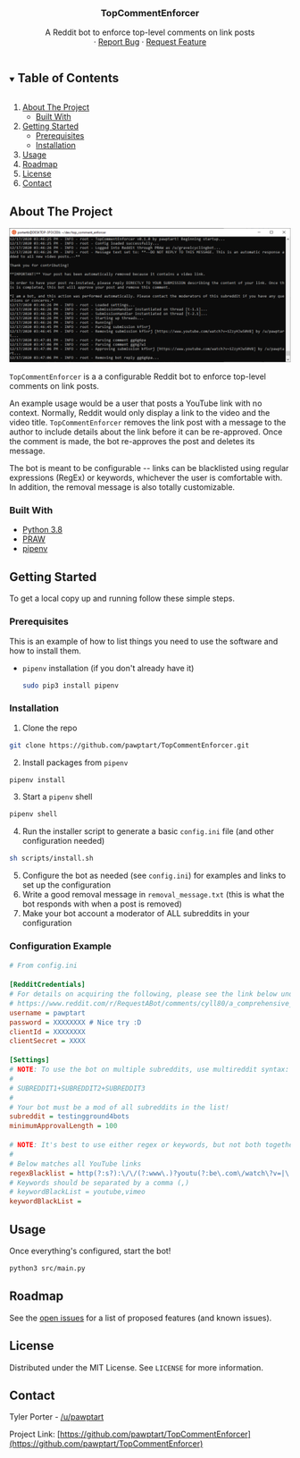 <br />
<p align="center">
  <h3 align="center">TopCommentEnforcer</h3>

  <p align="center">
    A Reddit bot to enforce top-level comments on link posts
    <br>
    ·
    <a href="https://github.com/pawptart/TopCommentEnforcer/issues">Report Bug</a>
    ·
    <a href="https://github.com/pawptart/TopCommentEnforcer/issues">Request Feature</a>
  </p>
</p>

<details open="open">
  <summary><h2 style="display: inline-block">Table of Contents</h2></summary>
  <ol>
    <li>
      <a href="#about-the-project">About The Project</a>
      <ul>
        <li><a href="#built-with">Built With</a></li>
      </ul>
    </li>
    <li>
      <a href="#getting-started">Getting Started</a>
      <ul>
        <li><a href="#prerequisites">Prerequisites</a></li>
        <li><a href="#installation">Installation</a></li>
      </ul>
    </li>
    <li><a href="#usage">Usage</a></li>
    <li><a href="#roadmap">Roadmap</a></li>
    <li><a href="#license">License</a></li>
    <li><a href="#contact">Contact</a></li>
  </ol>
</details>

## About The Project

![TopCommentEnforcer Screen Shot](assets/screenshots/screen.png)

`TopCommentEnforcer` is a a configurable Reddit bot to enforce top-level comments on link posts. 

An example usage would be a user that posts a YouTube link with no context. Normally, Reddit would only display a link to the video and the video title. `TopCommentEnforcer` removes the link post with a message to the author to include details about the link before it can be re-approved. Once the comment is made, the bot re-approves the post and deletes its message.

The bot is meant to be configurable -- links can be blacklisted using regular expressions (RegEx) or keywords, whichever the user is comfortable with. In addition, the removal message is also totally customizable.

### Built With

* [Python 3.8](https://www.python.org/downloads/)
* [PRAW](https://praw.readthedocs.io/en/latest/code_overview/models/submission.html)
* [pipenv](https://pypi.org/project/pipenv/)

## Getting Started

To get a local copy up and running follow these simple steps.

### Prerequisites

This is an example of how to list things you need to use the software and how to install them.

* `pipenv` installation (if you don't already have it)

  ```sh
  sudo pip3 install pipenv
  ```

### Installation

1. Clone the repo

  ```sh
  git clone https://github.com/pawptart/TopCommentEnforcer.git
  ```

2. Install packages from `pipenv`

  ```sh
  pipenv install
  ```

3. Start a `pipenv` shell

  ```sh
  pipenv shell
  ```

4. Run the installer script to generate a basic `config.ini` file (and other configuration needed)

  ```sh
  sh scripts/install.sh
  ```

5. Configure the bot as needed (see `config.ini`) for examples and links to set up the configuration
6. Write a good removal message in `removal_message.txt` (this is what the bot responds with when a post is removed)
7. Make your bot account a moderator of ALL subreddits in your configuration

### Configuration Example

```ini
# From config.ini

[RedditCredentials]
# For details on acquiring the following, please see the link below under the OAuth header:
# https://www.reddit.com/r/RequestABot/comments/cyll80/a_comprehensive_guide_to_running_your_reddit_bot/
username = pawptart
password = XXXXXXXX # Nice try :D
clientId = XXXXXXXX
clientSecret = XXXX

[Settings]
# NOTE: To use the bot on multiple subreddits, use multireddit syntax:
#
# SUBREDDIT1+SUBREDDIT2+SUBREDDIT3
#
# Your bot must be a mod of all subreddits in the list!
subreddit = testingground4bots
minimumApprovalLength = 100

# NOTE: It's best to use either regex or keywords, but not both together.
# 
# Below matches all YouTube links
regexBlacklist = http(?:s?):\/\/(?:www\.)?youtu(?:be\.com\/watch\?v=|\.be\/)([\w\-\_]*)(&(amp;)?‌​[\w\?‌​=]*)?
# Keywords should be separated by a comma (,)
# keywordBlackList = youtube,vimeo
keywordBlackList = 
```

## Usage

Once everything's configured, start the bot!

```sh
python3 src/main.py
```

## Roadmap

See the [open issues](https://github.com/pawptart/TopCommentEnforcer/issues) for a list of proposed features (and known issues).

## License

Distributed under the MIT License. See `LICENSE` for more information.

## Contact

Tyler Porter - [/u/pawptart](https://reddit.com/u/pawptart)

Project Link: [https://github.com/pawptart/TopCommentEnforcer](https://github.com/pawptart/TopCommentEnforcer)
